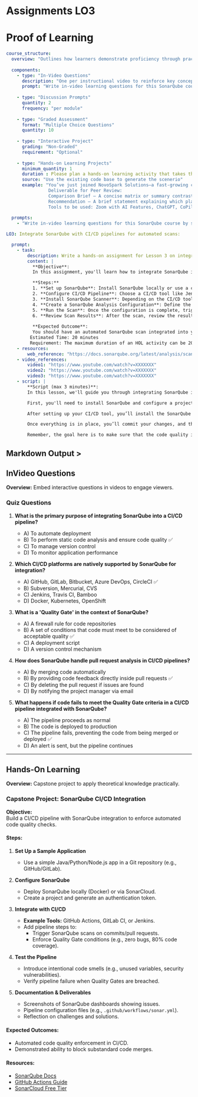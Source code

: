 # Assignments LO3  

# Proof of Learning 

```yaml
course_structure:
  overview: "Outlines how learners demonstrate proficiency through practical tasks, assessments, and collaborative evaluations uses in video learning questions"
  
  components:
    - type: "In-Video Questions"
      description: "One per instructional video to reinforce key concepts"
      prompt: "Write in-video learning questions for this SonarQube course by scanning the codebase. Include one in-video learning question per lesson to reinforce key concepts."
      
    - type: "Discussion Prompts"
      quantity: 2
      frequency: "per module"
      
    - type: "Graded Assessment"
      format: "Multiple Choice Questions"
      quantity: 10
      
    - type: "Interactive Project"
      grading: "Non-Graded"
      requirement: "Optional"
      
    - type: "Hands-on Learning Projects"
      minimum_quantity: 1
      duration : Please plan a hands-on learning activity that takes the learners at least 15-20 minutes to complete
      source: "Use the existing code base to generate the scenerio"
      example: "You’ve just joined NovoSpark Solutions—a fast-growing company determined to streamline hybrid work for teams spread across time zones. You’re tasked with comparing two AI-powered collaboration platforms that promise to boost workflow automation, strengthen communication, and safeguard sensitive data. In this                    exercise, you’ll explore each platform’s usability, security features, and potential ethical or compliance issues. By the end, you’ll recommend the best fit for NovoSpark’s commitment to responsible and inclusive AI use. 
                Deliverable for Peer Review: 
                Comparison Brief – A concise matrix or summary contrasting the platforms on usability, security, and ethical/compliance considerations. 
                Recommendation – A brief statement explaining which platform you’d choose and why, highlighting the balance between innovation, responsibility, and team needs. 
                Tools to be used: Zoom with AI Features, ChatGPT, CoPilot "
      
  prompts:
    - "Write in-video learning questions for this SonarQube course by scanning the codebase. Include one in-video learning question per lesson to reinforce key concepts."
```

```yaml
LO3: Integrate SonarQube with CI/CD pipelines for automated scans:

  prompt:
    - task: 
        description: Write a hands-on assignment for Lesson 3 on integrating SonarQube with CI/CD pipelines for automated scans.
        content: |
          **Objective**: 
          In this assignment, you'll learn how to integrate SonarQube into a CI/CD pipeline to perform automated scans on your codebase. The goal is to ensure code quality and security are continuously monitored in your development lifecycle.

          **Steps:**
          1. **Set up SonarQube**: Install SonarQube locally or use a cloud-based version. Create a SonarQube project for your code repository.
          2. **Configure CI/CD Pipeline**: Choose a CI/CD tool like Jenkins, GitLab CI, or GitHub Actions. You'll be configuring the pipeline to run SonarQube scans on every commit.
          3. **Install SonarQube Scanner**: Depending on the CI/CD tool you're using, install the appropriate SonarQube Scanner (e.g., `sonar-scanner-cli` for Jenkins).
          4. **Create a SonarQube Analysis Configuration**: Define the analysis properties (e.g., project key, source directory) in a `sonar-project.properties` file or in the CI/CD pipeline configuration.
          5. **Run the Scan**: Once the configuration is complete, trigger a commit and observe how the SonarQube scan runs automatically on the pipeline.
          6. **Review Scan Results**: After the scan, review the results in the SonarQube dashboard for code quality, security vulnerabilities, and code smells.
          
          **Expected Outcome**:
          You should have an automated SonarQube scan integrated into your CI/CD pipeline that runs with each new commit, and you should be able to view the results on SonarQube.
         Estimated Time: 20 minutes
         Requirement: The maximum duration of an HOL activity can be 20 minutes. It is supposed to be a short hands-on activity that the learners can perform to practice the skills they have learned in the previous video.
    - resources: 
        web_reference: "https://docs.sonarqube.org/latest/analysis/scan/sonarscanner/"
    - video_references: 
        video1: "https://www.youtube.com/watch?v=XXXXXXX" 
        video2: "https://www.youtube.com/watch?v=XXXXXXX" 
        video3: "https://www.youtube.com/watch?v=XXXXXXX"
    - script: |
        **Script (max 3 minutes)**:
        In this lesson, we'll guide you through integrating SonarQube into a CI/CD pipeline for automated code quality scans. SonarQube is a powerful tool that can analyze your codebase and provide insights on quality and security. In this practical assignment, we'll be setting up SonarQube to scan your code every time new changes are pushed to your repository.

        First, you'll need to install SonarQube and configure a project in it. Once that's set up, you'll move on to your CI/CD pipeline. For this tutorial, we’ll use GitHub Actions as an example, but this process can easily be adapted to other tools like Jenkins or GitLab CI.

        After setting up your CI/CD tool, you’ll install the SonarQube Scanner. This tool allows SonarQube to analyze your project’s code every time a commit is made. You’ll create a configuration file, typically named `sonar-project.properties`, where you define settings like the project key and source directory. 

        Once everything is in place, you’ll commit your changes, and the CI/CD pipeline will trigger the SonarQube scan automatically. In the end, you can go to your SonarQube dashboard to review the scan results and see any issues that might need attention.

        Remember, the goal here is to make sure that the code quality is continuously monitored and improved in an automated way. Happy coding, and be sure to check out the full documentation linked below for more details.

```

## Markdown Output >

## InVideo Questions  
**Overview:** Embed interactive questions in videos to engage viewers.  

### Quiz Questions  
1. **What is the primary purpose of integrating SonarQube into a CI/CD pipeline?**  
   - A) To automate deployment  
   - B) To perform static code analysis and ensure code quality ✅  
   - C) To manage version control  
   - D) To monitor application performance  

2. **Which CI/CD platforms are natively supported by SonarQube for integration?**  
   - A) GitHub, GitLab, Bitbucket, Azure DevOps, CircleCI ✅  
   - B) Subversion, Mercurial, CVS  
   - C) Jenkins, Travis CI, Bamboo  
   - D) Docker, Kubernetes, OpenShift  

3. **What is a 'Quality Gate' in the context of SonarQube?**  
   - A) A firewall rule for code repositories  
   - B) A set of conditions that code must meet to be considered of acceptable quality ✅  
   - C) A deployment script  
   - D) A version control mechanism  

4. **How does SonarQube handle pull request analysis in CI/CD pipelines?**  
   - A) By merging code automatically  
   - B) By providing code feedback directly inside pull requests ✅  
   - C) By deleting the pull request if issues are found  
   - D) By notifying the project manager via email  

5. **What happens if code fails to meet the Quality Gate criteria in a CI/CD pipeline integrated with SonarQube?**  
   - A) The pipeline proceeds as normal  
   - B) The code is deployed to production  
   - C) The pipeline fails, preventing the code from being merged or deployed ✅  
   - D) An alert is sent, but the pipeline continues  

---

## Hands-On Learning  
**Overview:** Capstone project to apply theoretical knowledge practically.  

### Capstone Project: **SonarQube CI/CD Integration**  
**Objective:**  
Build a CI/CD pipeline with SonarQube integration to enforce automated code quality checks.  

#### Steps:  
1. **Set Up a Sample Application**  
   - Use a simple Java/Python/Node.js app in a Git repository (e.g., GitHub/GitLab).  

2. **Configure SonarQube**  
   - Deploy SonarQube locally (Docker) or via SonarCloud.  
   - Create a project and generate an authentication token.  

3. **Integrate with CI/CD**  
   - **Example Tools:** GitHub Actions, GitLab CI, or Jenkins.  
   - Add pipeline steps to:  
     - Trigger SonarQube scans on commits/pull requests.  
     - Enforce Quality Gate conditions (e.g., zero bugs, 80% code coverage).  

4. **Test the Pipeline**  
   - Introduce intentional code smells (e.g., unused variables, security vulnerabilities).  
   - Verify pipeline failure when Quality Gates are breached.  

5. **Documentation & Deliverables**  
   - Screenshots of SonarQube dashboards showing issues.  
   - Pipeline configuration files (e.g., `.github/workflows/sonar.yml`).  
   - Reflection on challenges and solutions.  

#### Expected Outcomes:  
- Automated code quality enforcement in CI/CD.  
- Demonstrated ability to block substandard code merges.  

#### Resources:  
- [SonarQube Docs](https://docs.sonarqube.org/)  
- [GitHub Actions Guide](https://docs.github.com/en/actions)  
- [SonarCloud Free Tier](https://sonarcloud.io/)  